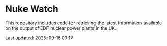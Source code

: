 # Nuke Watch

This repository includes code for retrieving the latest information available on the output of EDF nuclear power plants in the UK.

Last updated: 2025-09-16 09:17